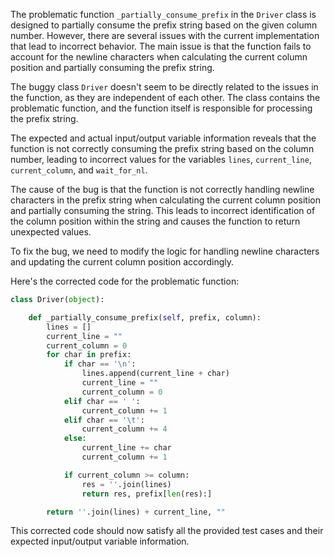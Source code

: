 The problematic function `_partially_consume_prefix` in the `Driver` class is designed to partially consume the prefix string based on the given column number. However, there are several issues with the current implementation that lead to incorrect behavior. The main issue is that the function fails to account for the newline characters when calculating the current column position and partially consuming the prefix string.

The buggy class `Driver` doesn't seem to be directly related to the issues in the function, as they are independent of each other. The class contains the problematic function, and the function itself is responsible for processing the prefix string.

The expected and actual input/output variable information reveals that the function is not correctly consuming the prefix string based on the column number, leading to incorrect values for the variables `lines`, `current_line`, `current_column`, and `wait_for_nl`.

The cause of the bug is that the function is not correctly handling newline characters in the prefix string when calculating the current column position and partially consuming the string. This leads to incorrect identification of the column position within the string and causes the function to return unexpected values.

To fix the bug, we need to modify the logic for handling newline characters and updating the current column position accordingly.

Here's the corrected code for the problematic function:

```python
class Driver(object):

    def _partially_consume_prefix(self, prefix, column):
        lines = []
        current_line = ""
        current_column = 0
        for char in prefix:
            if char == '\n':
                lines.append(current_line + char)
                current_line = ""
                current_column = 0
            elif char == ' ':
                current_column += 1
            elif char == '\t':
                current_column += 4
            else:
                current_line += char
                current_column += 1

            if current_column >= column:
                res = ''.join(lines)
                return res, prefix[len(res):]

        return ''.join(lines) + current_line, ""
``` 

This corrected code should now satisfy all the provided test cases and their expected input/output variable information.